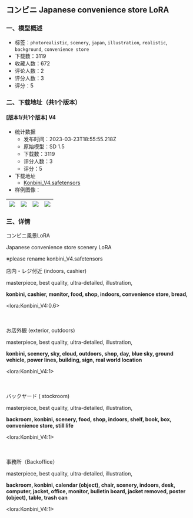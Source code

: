 ## コンビニ Japanese convenience store LoRA
### 一、模型概述

- 标签：`photorealistic`, `scenery`, `japan`, `illustration`, `realistic`, `background`, `convenience store`
- 下载数：3119
- 收藏人数：672
- 评论人数：2
- 评分人数：3
- 评分：5

### 二、下载地址（共1个版本）

#### [版本1/共1个版本] V4

- 统计数据
  - 发布时间：2023-03-23T18:55:55.218Z
  - 原始模型：SD 1.5
  - 下载数：3119
  - 评分人数：3
  - 评分：5
- 下载地址
  - [Konbini_V4.safetensors](https://civitai.com/api/download/models/27919)
- 样例图像：

| <img src="https://image.civitai.com/xG1nkqKTMzGDvpLrqFT7WA/f93a30a0-77e7-42d5-9a9d-fb657a05cd00/width=450/313741.jpeg" /> | <img src="https://image.civitai.com/xG1nkqKTMzGDvpLrqFT7WA/fb1fdaba-27f8-4e69-fa7d-c4909d78eb00/width=450/313743.jpeg" /> | <img src="https://image.civitai.com/xG1nkqKTMzGDvpLrqFT7WA/78d768c9-b11d-42de-e7c1-adac8e2c1400/width=450/313744.jpeg" /> | <img src="https://image.civitai.com/xG1nkqKTMzGDvpLrqFT7WA/2d9801f7-19f1-4a75-b131-1d351dfb5f00/width=450/313742.jpeg" /> |
| ---- | ---- | ---- | ---- |


### 三、详情
<p>コンビニ風景LoRA</p><p>Japanese convenience store scenery LoRA</p><p>※please rename konbini_V4.safetensors</p><p></p><p>店内・レジ付近 (indoors, cashier)</p><p>masterpiece, best quality, ultra-detailed, illustration,</p><p><strong>konbini, cashier, monitor, food, shop, indoors, convenience store, bread,</strong></p><p>&lt;lora:Konbini_V4:0.6&gt;</p><p>　</p><p>お店外観 (exterior, outdoors)</p><p>masterpiece, best quality, ultra-detailed, illustration,</p><p><strong>konbini, scenery, sky, cloud, outdoors, shop, day, blue sky, ground vehicle, power lines, building, sign, real world location</strong></p><p>&lt;lora:Konbini_V4:1&gt;</p><p>　</p><p>バックヤード ( stockroom)</p><p>masterpiece, best quality, ultra-detailed, illustration,</p><p><strong>backroom, konbini, scenery, food, shop, indoors, shelf, book, box, convenience store, still life</strong></p><p>&lt;lora:Konbini_V4:1&gt;</p><p>　</p><p>事務所（Backoffice）</p><p>masterpiece, best quality, ultra-detailed, illustration,</p><p><strong>backroom, konbini, calendar (object), chair, scenery, indoors, desk, computer, jacket, office, monitor, bulletin board, jacket removed, poster (object), table, trash can</strong></p><p>&lt;lora:Konbini_V4:1&gt;</p><p></p>